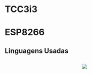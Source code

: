 # TCC3i3

<h1>ESP8266</h1>



<h2>Linguagens Usadas<h2>
<p align="center">
  <a href="https://skillicons.dev">
    <img src="https://skillicons.dev/icons?i=cp,react,nodejs,css,js,git" />
  </a>
</p>
